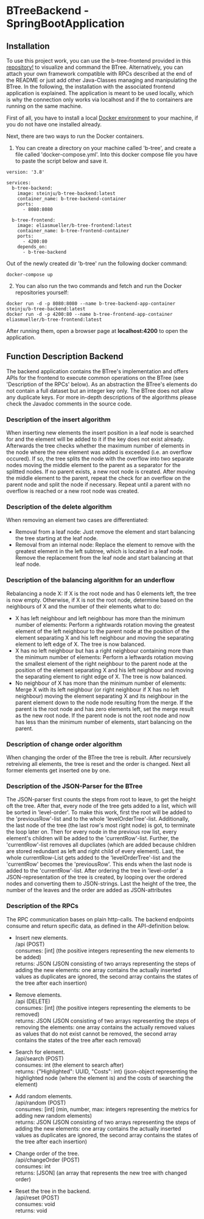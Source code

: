 # BTreeBackend - SpringBootApplication

## Installation
To use this project work, you can use the b-tree-frontend provided in this [repository!](https://github.com/eliasmueller/b-tree-frontend) to visualize and command the BTree. Alternatively, you can attach your own framework compatible with RPCs described at the end of the README or just add other Java-Classes managing and manipulating the BTree.
In the following, the installation with the associated frontend application is explained.
The application is meant to be used locally, which is why the connection only works via localhost and if the to containers are running on the same machine.

First of all, you have to install a local [Docker environment](https://www.docker.com/get-started) to your machine, if you do not have one installed already.

Next, there are two ways to run the Docker containers.

1. You can create a directory on your machine called 'b-tree', and create a file called 'docker-compose.yml'. 
Into this docker compose file you have to paste the script below and save it.
```
version: '3.8'
 
services:
  b-tree-backend:
    image: steinju/b-tree-backend:latest
    container_name: b-tree-backend-container
    ports:
      - 8080:8080

  b-tree-frontend:
    image: eliasmueller/b-tree-frontend:latest
    container_name: b-tree-frontend-container
    ports: 
      - 4200:80
    depends_on:
      - b-tree-backend
```
Out of the newly created dir 'b-tree' run the following docker command:
```
docker-compose up
```

2. You can also run the two commands and fetch and run the Docker repositories yourself:
```
docker run -d -p 8080:8080 --name b-tree-backend-app-container steinju/b-tree-backend:latest
docker run -d -p 4200:80 --name b-tree-frontend-app-container eliasmueller/b-tree-frontend:latest
```
After running them, open a browser page at **localhost:4200** to open the application.

## Function Description Backend
The backend application contains the BTree's implementation and offers APIs for the frontend to execute common operations on the BTree (see 'Description of the RPCs' below).
As an abstraction the BTree's elements do not contain a full dataset but an integer key only. The BTree does not allow any duplicate keys.
For more in-depth descriptions of the algorithms please check the Javadoc comments in the source code.

### Description of the insert algorithm
When inserting new elements the insert position in a leaf node is searched for and the element will be added to it if the key does not exist already. Afterwards the tree checks whether the maximum number of elements in the node where the new element was added is exceeded (i.e. an overflow occured). If so, the tree splits the node with the overflow into two separate nodes moving the middle element to the parent as a separator for the splitted nodes. If no parent exists, a new root node is created. After moving the middle element to the parent, repeat the check for an overflow on the parent node and split the node if necessary. Repeat until a parent with no overflow is reached or a new root node was created.

### Description of the delete algorithm
When removing an element two cases are differentiated:
- Removal from a leaf node: Just remove the element and start balancing the tree starting at the leaf node.
- Removal from an internal node: Replace the element to remove with the greatest element in the left subtree, which is located in a leaf node. Remove the replacement from the leaf node and start balancing at that leaf node.

### Description of the balancing algorithm for an underflow
Rebalancing a node X: If X is the root node and has 0 elements left, the tree is now empty. Otherwise, if X is not the root node, determine based on the neighbours of X and the number of their elements what to do:
- X has left neighbour and left neighbour has more than the minimum number of elements: Perform a rightwards rotation moving the greatest element of the left neighbour to the parent node at the position of the element separating X and his left neighbour and moving the separating element to left edge of X. The tree is now balanced.
- X has no left neighbour but has a right neighbour containing more than the minimum number of elements: Perform a leftwards rotation moving the smallest element of the right neighbour to the parent node at the position of the element separating X and his left neighbour and moving the separating element to right edge of X. The tree is now balanced.
- No neighbour of X has more than the minimum number of elements: Merge X with its left neighbour (or right neighbour if X has no left neighbour) moving the element separating X and its neighbour in the parent element down to the node node resulting from the merge. If the parent is the root node and has zero elements left, set the merge result as the new root node. If the parent node is not the root node and now has less than the minimum number of elements, start balancing on the parent.

### Description of change order algorithm
When changing the order of the BTree the tree is rebuilt. After recursively retreiving all elements, the tree is reset and the order is changed. Next all former elements get inserted one by one.

### Description of the JSON-Parser for the BTree
The JSON-parser first counts the steps from root to leave, to get the height oft the tree.
After that, every node of the tree gets added to a list, which will be sorted in 'level-order'.
To make this work, first the root will be added to the 'previousRow'-list and to the whole 'levelOrderTree'-list.
Additionally, the last node of the tree (the last row's most right node) is got, to terminate the loop later on.
Then for every node in the previous row list, every element's children will be added to the 'currentRow'-list. 
Further, the 'currentRow'-list removes all dupcliates (which are added because children are stored redundant as 
left and right child of every element).
Last, the whole currentRow-List gets added to the 'levelOrderTree'-list and the 'currentRow' becomes the 'previousRow'.
This ends when the last node is added to the 'currentRow'-list.
After ordering the tree in 'level-order' a JSON-representation of the tree is created, by looping over the ordered nodes
and converting them to JSON-strings. Last the height of the tree, the number of the leaves and the order are added as
JSON-attributes

### Description of the RPCs
The RPC communication bases on plain http-calls. The backend endpoints consume and return specific data,
as defined in the API-definition below.

- Insert new elements.\
/api (POST)\
consumes: [int] (the positive integers representing the new elements to be added)\
returns: JSON (JSON consisting of two arrays representing the steps of adding the new elements: one array contains the actually inserted values as duplicates are ignored, the second array contains the states of the tree after each insertion)

- Remove elements.\
/api (DELETE)\
consumes: [int] (the positive integers representing the  elements to be removed)\
returns: JSON (JSON consisting of two arrays representing the steps of removing the elements: one array contains the actually removed values as values that do not exist cannot be removed, the second array contains the  states of the tree after each removal)

- Search for element.\
/api/search (POST)\
consumes: int (the element to search after)\
returns: {"Highlighted": UUID, "Costs": int} (json-object representing the highlighted node (where the element is) and the costs of searching the element)

- Add random elements.\
/api/random (POST)\
consumes: [int] (min, number, max: integers representing the metrics for adding new random elements)\
returns: JSON (JSON consisting of two arrays representing the steps of adding the new elements: one array contains the actually inserted values as duplicates are ignored, the second array contains the  states of the tree after each insertion)

- Change order of the tree.\
/api/changeOrder (POST)\
consumes: int\
returns: [JSON] (an array that represents the new tree with changed order)

- Reset the tree in the backend.\
/api/reset (POST)\
consumes: void\
returns: void
